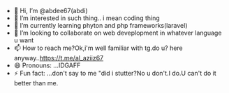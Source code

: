 - 👋 Hi, I’m @abdee67(abdi)
- 👀 I’m interested in such thing.. i mean coding thing
- 🌱 I’m currently learning phyton and php frameworks(laravel)
- 💞️ I’m looking to collaborate on web deveplopment in whatever language u want 
- 📫 How to reach me?Ok,i'm well familiar with tg.do u? here anyway..https://t.me/al_aziiz67
- 😄 Pronouns: ...IDGAFF
- ⚡ Fun fact: ...don't say to me "did i stutter?No u don't.I do.U can't do it better than me.

<!---
abdee67/abdee67 is a ✨ special ✨ repository because its `README.md` (this file) appears on your GitHub profile.
You can click the Preview link to take a look at your changes.
--->
